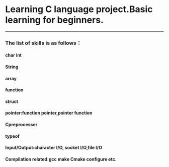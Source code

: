 # Learning C language project.Basic learning for beginners.  
---  
### The list of skills is as follows：  
#### char int  
#### String   
#### array  
#### function  
#### struct  
#### pointer:function pointer,pointer function  
#### Cpreprocesser  
#### typeof  
#### Input/Output:character I/O, socket I/O,file I/O   
#### Compilation related:gcc make Cmake configure etc.  
